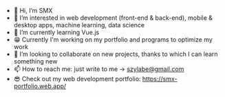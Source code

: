 - 👋 Hi, I’m SMX
- 👀 I’m interested in web development (front-end & back-end), mobile & desktop apps, machine learning, data science
- 🌱 I’m currently learning Vue.js
- 😁 Currently I'm working on my portfolio and programs to optimize my work
- 💞️ I’m looking to collaborate on new projects, thanks to which I can learn something new
- 📫 How to reach me: just write to me -> szylabe@gmail.com
- 😎 Check out my web development portfolio: https://smx-portfolio.web.app/

<!---
SzymixoSzymixo/SzymixoSzymixo is a ✨ special ✨ repository because its `README.md` (this file) appears on your GitHub profile.
You can click the Preview link to take a look at your changes.
--->

